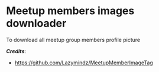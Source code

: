 # Meetup members images downloader

To download all meetup group members profile picture 

_**Credits**_:
- https://github.com/Lazymindz/MeetupMemberImageTag

